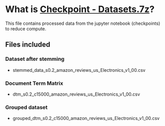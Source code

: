 # What is [Checkpoint - Datasets.7z](./Checkpoint%20-%20Datasets.7z)?

This file contains processed data from the jupyter notebook (checkpoints) to reduce compute.

## Files included

### Dataset after stemming

* stemmed_data_s0.2_amazon_reviews_us_Electronics_v1_00.csv

### Document Term Matrix

* dtm_s0.2_c15000_amazon_reviews_us_Electronics_v1_00.csv

### Grouped dataset

* grouped_dtm_s0.2_c15000_amazon_reviews_us_Electronics_v1_00.csv
